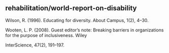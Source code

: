 ## rehabilitation/world-report-on-disability

Wilson, R. (1996). Educating for diversity. About Campus, 1(2), 4–30.

Wooten, L. P. (2008). Guest editor’s note: Breaking barriers in organizations for the purpose of inclusiveness. Wiley

InterScience, 47(2), 191–197.